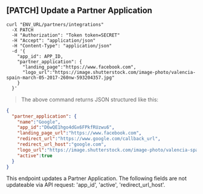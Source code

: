 ## [PATCH] Update a Partner Application

```shell
curl "ENV_URL/partners/integrations"
  -X PATCH
  -H "Authorization": "Token token=SECRET"
  -H "Accept": "application/json"
  -H "Content-Type": "application/json"
  -d '{
    "app_id": APP_ID,
    "partner_application": {
      "landing_page":"https://www.facebook.com",
      "logo_url":"https://image.shutterstock.com/image-photo/valencia-spain-march-05-2017-260nw-593204357.jpg"
    }
  }'
```
> The above command returns JSON structured like this:

```json
{
  "partner_application": {
    "name":"Google",
    "app_id":"D6wQE1hgo4dGx6FPkfRUzwu6",
    "landing_page_url":"https://www.facebook.com",
    "redirect_url":"https://www.google.com/callback_url",
    "redirect_url_host":"google.com",
    "logo_url":"https://image.shutterstock.com/image-photo/valencia-spain-march-05-2017-260nw-593204357.jpg",
    "active":true
  }
}
```

This endpoint updates a Partner Application. The following fields are not updateable via API request: 'app_id', 'active', 'redirect_url_host'.
